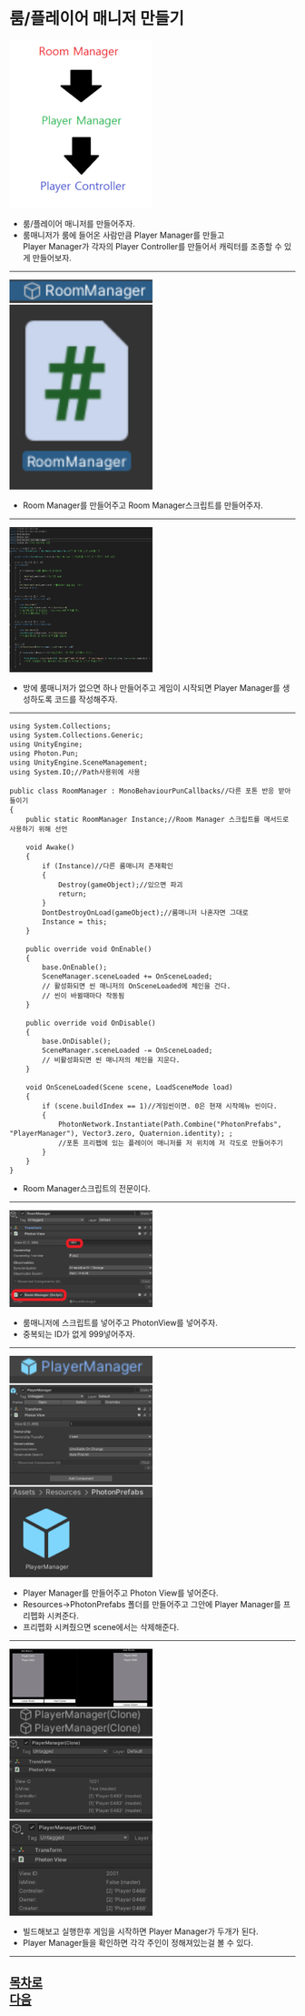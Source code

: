 룸/플레이어 매니저 만들기
=======================
<img src="https://github.com/isp829/3dunitymulty/blob/master/images/lecture4/lecture4-1/4-1-1.PNG" width="50%">   

* 룸/플레이어 매니저를 만들어주자.  
* 룸매니저가 룸에 들어온 사람만큼 Player Manager를 만들고  
Player Manager가 각자의 Player Controller를 만들어서 캐릭터를 조종할 수 있게 만들어보자. 

--------------------------------   
<img src="https://github.com/isp829/3dunitymulty/blob/master/images/lecture4/lecture4-1/4-1-2.PNG" width="50%">   
<img src="https://github.com/isp829/3dunitymulty/blob/master/images/lecture4/lecture4-1/4-1-3.PNG" width="50%">   

* Room Manager를 만들어주고 Room Manager스크립트를 만들어주자.  

--------------------------------   
<img src="https://github.com/isp829/3dunitymulty/blob/master/images/lecture4/lecture4-1/4-1-4.PNG" width="50%">   

* 방에 룸매니저가 없으면 하나 만들어주고 게임이 시작되면 Player Manager를 생성하도록 코드를 작성해주자.  

--------------------------------   
```
using System.Collections;
using System.Collections.Generic;
using UnityEngine;
using Photon.Pun;
using UnityEngine.SceneManagement;
using System.IO;//Path사용위에 사용

public class RoomManager : MonoBehaviourPunCallbacks//다른 포톤 반응 받아들이기
{
    public static RoomManager Instance;//Room Manager 스크립트를 메서드로 사용하기 위해 선언

    void Awake()
    {
        if (Instance)//다른 룸매니저 존재확인
        {
            Destroy(gameObject);//있으면 파괴
            return;
        }
        DontDestroyOnLoad(gameObject);//룸매니저 나혼자면 그대로 
        Instance = this;
    }

    public override void OnEnable()
    {
        base.OnEnable();
        SceneManager.sceneLoaded += OnSceneLoaded;
        // 활성화되면 씬 매니저의 OnSceneLoaded에 체인을 건다.
        // 씬이 바뀔때마다 작동됨
    }

    public override void OnDisable()
    {
        base.OnDisable();
        SceneManager.sceneLoaded -= OnSceneLoaded;
        // 비활성화되면 씬 매니저의 체인을 지운다.
    }

    void OnSceneLoaded(Scene scene, LoadSceneMode load)
    {
        if (scene.buildIndex == 1)//게임씬이면. 0은 현재 시작메뉴 씬이다. 
        {
            PhotonNetwork.Instantiate(Path.Combine("PhotonPrefabs", "PlayerManager"), Vector3.zero, Quaternion.identity); ;
            //포톤 프리펩에 있는 플레이어 매니저를 저 위치에 저 각도로 만들어주기
        }
    }
}

```

* Room Manager스크립트의 전문이다.  

---------------------------------
<img src="https://github.com/isp829/3dunitymulty/blob/master/images/lecture4/lecture4-1/4-1-5.png" width="50%">   

* 룸매니저에 스크립트를 넣어주고 PhotonView를 넣어주자.  
* 중복되는 ID가 없게 999넣어주자.  

--------------------------------   
<img src="https://github.com/isp829/3dunitymulty/blob/master/images/lecture4/lecture4-1/4-1-6.PNG" width="50%">   
<img src="https://github.com/isp829/3dunitymulty/blob/master/images/lecture4/lecture4-1/4-1-7.PNG" width="50%">   
<img src="https://github.com/isp829/3dunitymulty/blob/master/images/lecture4/lecture4-1/4-1-8.PNG" width="50%">   

* Player Manager를 만들어주고 Photon View를 넣어준다.  
* Resources->PhotonPrefabs 폴더를 만들어주고 그안에 Player Manager를 프리펩화 시켜준다.  
* 프리펩화 시켜줬으면 scene에서는 삭제해준다. 

--------------------------------   
<img src="https://github.com/isp829/3dunitymulty/blob/master/images/lecture4/lecture4-1/4-1-9.PNG" width="50%">   
<img src="https://github.com/isp829/3dunitymulty/blob/master/images/lecture4/lecture4-1/4-1-10.PNG" width="50%">   
<img src="https://github.com/isp829/3dunitymulty/blob/master/images/lecture4/lecture4-1/4-1-11.PNG" width="50%">   
<img src="https://github.com/isp829/3dunitymulty/blob/master/images/lecture4/lecture4-1/4-1-12.PNG" width="50%">   

* 빌드해보고 실행한후 게임을 시작하면 Player Manager가 두개가 된다.  
* Player Manager들을 확인하면 각각 주인이 정해져있는걸 볼 수 있다.  

--------------------------------   


[목차로](https://github.com/isp829/Unity3DMulti/blob/master/README.md)  
[다음](https://github.com/isp829/Unity3DMulti/blob/master/lecture/lecture5-1.md)  
-----------------------------

    
